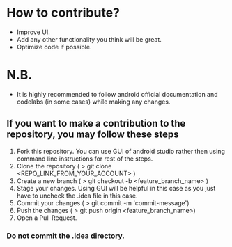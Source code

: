 # How to contribute?
- Improve UI.
- Add any other functionality you think will be great.
- Optimize code if possible.

# N.B.
- It is highly recommended to follow android official documentation and codelabs (in some cases)
 while making any changes.

## If you want to make a contribution to the repository, you may follow these steps
1) Fork this repository. You can use GUI of android studio rather then using command line instructions for rest of the steps.
2) Clone the repository ( > git clone <REPO_LINK_FROM_YOUR_ACCOUNT> )
3) Create a new branch ( > git checkout -b <feature_branch_name> )
5) Stage your changes. Using GUI will be helpful in this case as you just have to uncheck the .idea file in this case.
6) Commit your changes ( > git commit -m 'commit-message')
7) Push the changes ( > git push origin <feature_branch_name>)
8) Open a Pull Request.

### Do not commit the .idea directory.